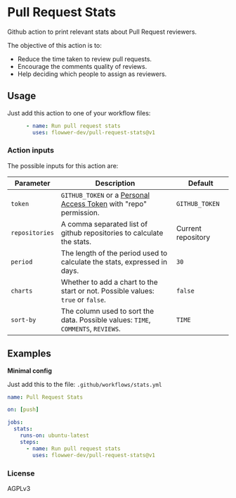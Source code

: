 # Pull Request Stats

Github action to print relevant stats about Pull Request reviewers.

The objective of this action is to:

* Reduce the time taken to review pull requests.
* Encourage the comments quality of reviews.
* Help deciding which people to assign as reviewers.

## Usage

Just add this action to one of your workflow files:

```yml
      - name: Run pull request stats
        uses: flowwer-dev/pull-request-stats@v1
```

### Action inputs

The possible inputs for this action are:

| Parameter | Description | Default |
| --------- | ----------- | ------- |
| `token` | `GITHUB_TOKEN` or a [Personal Access Token](https://docs.github.com/en/github/authenticating-to-github/creating-a-personal-access-token) with "repo" permission. | `GITHUB_TOKEN` |
| `repositories` | A comma separated list of github repositories to calculate the stats. | Current repository |
| `period` | The length of the period used to calculate the stats, expressed in days. | `30` |
| `charts` | Whether to add a chart to the start or not. Possible values: `true` or `false`. | `false` |
| `sort-by` | The column used to sort the data. Possible values: `TIME`, `COMMENTS`, `REVIEWS`. | `TIME` |


## Examples

**Minimal config**

Just add this to the file: `.github/workflows/stats.yml`

```yml
name: Pull Request Stats

on: [push]

jobs:
  stats:
    runs-on: ubuntu-latest
    steps:
      - name: Run pull request stats
        uses: flowwer-dev/pull-request-stats@v1
```

### License

AGPLv3
